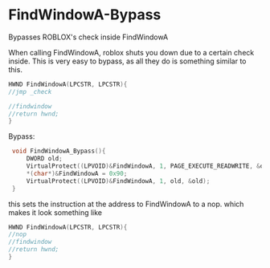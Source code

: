 # FindWindowA-Bypass
Bypasses ROBLOX's check inside FindWindowA

When calling FindWindowA, roblox shuts you down due to a certain check inside.
This is very easy to bypass, as all they do is something similar to this.

```C++
HWND FindWindowA(LPCSTR, LPCSTR){
//jmp _check

//findwindow
//return hwnd;
}
```

Bypass:
```C++
 void FindWindowA_Bypass(){
	 DWORD old;
	 VirtualProtect((LPVOID)&FindWindowA, 1, PAGE_EXECUTE_READWRITE, &old);
	 *(char*)&FindWindowA = 0x90;
	 VirtualProtect((LPVOID)&FindWindowA, 1, old, &old);
 }
```
this sets the instruction at the address to FindWindowA to a nop.
which makes it look something like
```C++
HWND FindWindowA(LPCSTR, LPCSTR){
//nop
//findwindow
//return hwnd;
}
```




